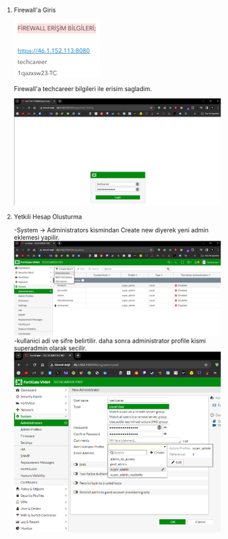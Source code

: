 
1. Firewall'a Giris

 
 	![](https://github.com/metalfury/Techcareer-Cyber-Security-Bootcamp/blob/main/firewall_ops/src/Pasted_image_20231111214949.png)

	Firewall'a techcareer bilgileri ile erisim sagladim.
	
	![](https://github.com/metalfury/Techcareer-Cyber-Security-Bootcamp/blob/main/firewall_ops/src/Pasted_image_20231111215009.png)
3. Yetkili Hesap Olusturma


	-System -> Administrators kismindan Create new diyerek yeni admin eklemesi yapilir.
	![](https://github.com/metalfury/Techcareer-Cyber-Security-Bootcamp/blob/main/firewall_ops/src/Pasted_image_20231111215530.png)
	-kullanici adi ve sifre belirtilir. daha sonra administrator profile kismi superadmin olarak secilir.
	![](https://github.com/metalfury/Techcareer-Cyber-Security-Bootcamp/blob/main/firewall_ops/src/Pasted_image_20231111215646.png)
